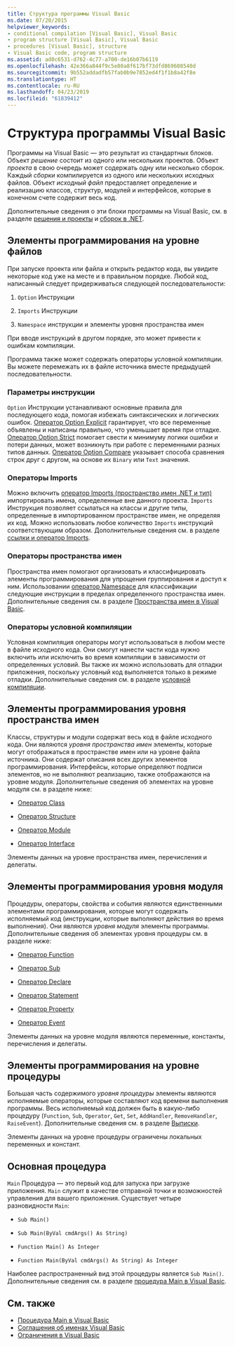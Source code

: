 ```yaml
---
title: Структура программы Visual Basic
ms.date: 07/20/2015
helpviewer_keywords:
- conditional compilation [Visual Basic], Visual Basic
- program structure [Visual Basic], Visual Basic
- procedures [Visual Basic], structure
- Visual Basic code, program structure
ms.assetid: ad0c6531-d762-4c77-a700-de16b07b6119
ms.openlocfilehash: 42e366a844f9c5e80a8f617bf73dfd869608540d
ms.sourcegitcommit: 9b552addadfb57fab0b9e7852ed4f1f1b8a42f8e
ms.translationtype: HT
ms.contentlocale: ru-RU
ms.lasthandoff: 04/23/2019
ms.locfileid: "61839412"
---
```

# <a name="structure-of-a-visual-basic-program"></a>Структура программы Visual Basic
Программы на Visual Basic — это результат из стандартных блоков. Объект *решение* состоит из одного или нескольких проектов. Объект *проекта* в свою очередь может содержать одну или несколько сборок. Каждый *сборки* компилируется из одного или нескольких исходных файлов. Объект *исходный файл* предоставляет определение и реализацию классов, структур, модулей и интерфейсов, которые в конечном счете содержит весь код.  
  
 Дополнительные сведения о эти блоки программы на Visual Basic, см. в разделе [решения и проекты](/visualstudio/ide/solutions-and-projects-in-visual-studio) и [сборок в .NET](../../../standard/assembly/index.md).  
  
## <a name="file-level-programming-elements"></a>Элементы программирования на уровне файлов  
 При запуске проекта или файла и открыть редактор кода, вы увидите некоторые код уже на месте и в правильном порядке. Любой код, написанный следует придерживаться следующей последовательности:  
  
1. `Option` Инструкции  
  
2. `Imports` Инструкции  
  
3. `Namespace` инструкции и элементы уровня пространства имен  
  
 При вводе инструкций в другом порядке, это может привести к ошибкам компиляции.  
  
 Программа также может содержать операторы условной компиляции. Вы можете перемежать их в файле источника вместе предыдущей последовательности.  
  
### <a name="option-statements"></a>Параметры инструкции  
 `Option` Инструкции устанавливают основные правила для последующего кода, помогая избежать синтаксических и логических ошибок. [Оператор Option Explicit](../../../visual-basic/language-reference/statements/option-explicit-statement.md) гарантирует, что все переменные объявлены и написаны правильно, что уменьшает время при отладке. [Оператор Option Strict](../../../visual-basic/language-reference/statements/option-strict-statement.md) помогает свести к минимуму логики ошибки и потери данных, может возникнуть при работе с переменными разных типов данных. [Оператор Option Compare](../../../visual-basic/language-reference/statements/option-compare-statement.md) указывает способа сравнения строк друг с другом, на основе их `Binary` или `Text` значения.  
  
### <a name="imports-statements"></a>Операторы Imports  
 Можно включить [оператор Imports (пространство имен .NET и тип)](../../../visual-basic/language-reference/statements/imports-statement-net-namespace-and-type.md) импортировать имена, определенные вне данного проекта. `Imports` Инструкция позволяет ссылаться на классы и другие типы, определенные в импортированном пространстве имен, не определяя их код. Можно использовать любое количество `Imports` инструкций соответствующим образом. Дополнительные сведения см. в разделе [ссылки и оператор Imports](../../../visual-basic/programming-guide/program-structure/references-and-the-imports-statement.md).  
  
### <a name="namespace-statements"></a>Операторы пространства имен  
 Пространства имен помогают организовать и классифицировать элементы программирования для упрощения группирования и доступ к ним. Использовании [оператор Namespace](../../../visual-basic/language-reference/statements/namespace-statement.md) для классификации следующие инструкции в пределах определенного пространства имен. Дополнительные сведения см. в разделе [Пространства имен в Visual Basic](../../../visual-basic/programming-guide/program-structure/namespaces.md).  
  
### <a name="conditional-compilation-statements"></a>Операторы условной компиляции  
 Условная компиляция операторы могут использоваться в любом месте в файле исходного кода. Они смогут нанести части кода нужно включить или исключить во время компиляции в зависимости от определенных условий. Вы также их можно использовать для отладки приложения, поскольку условный код выполняется только в режиме отладки. Дополнительные сведения см. в разделе [условной компиляции](../../../visual-basic/programming-guide/program-structure/conditional-compilation.md).  
  
## <a name="namespace-level-programming-elements"></a>Элементы программирования уровня пространства имен  
 Классы, структуры и модули содержат весь код в файле исходного кода. Они являются *уровня пространства имен* элементы, которые могут отображаться в пространстве имен или на уровне файла источника. Они содержат описания всех других элементов программирования. Интерфейсы, которые определяют подписи элементов, но не выполняют реализацию, также отображаются на уровне модуля. Дополнительные сведения об элементах на уровне модуля см. в разделе ниже:  
  
- [Оператор Class](../../../visual-basic/language-reference/statements/class-statement.md)  
  
- [Оператор Structure](../../../visual-basic/language-reference/statements/structure-statement.md)  
  
- [Оператор Module](../../../visual-basic/language-reference/statements/module-statement.md)  
  
- [Оператор Interface](../../../visual-basic/language-reference/statements/interface-statement.md)  
  
 Элементы данных на уровне пространства имен, перечисления и делегаты.  
  
## <a name="module-level-programming-elements"></a>Элементы программирования уровня модуля  
 Процедуры, операторы, свойства и события являются единственными элементами программирования, которые могут содержать исполняемый код (инструкции, которые выполняют действия во время выполнения). Они являются *уровня модуля* элементы программы. Дополнительные сведения об элементах уровня процедуры см. в разделе ниже:  
  
- [Оператор Function](../../../visual-basic/language-reference/statements/function-statement.md)  
  
- [Оператор Sub](../../../visual-basic/language-reference/statements/sub-statement.md)  
  
- [Оператор Declare](../../../visual-basic/language-reference/statements/declare-statement.md)  
  
- [Оператор Statement](../../../visual-basic/language-reference/statements/operator-statement.md)  
  
- [Оператор Property](../../../visual-basic/language-reference/statements/property-statement.md)  
  
- [Оператор Event](../../../visual-basic/language-reference/statements/event-statement.md)  
  
 Элементы данных на уровне модуля являются переменные, константы, перечисления и делегаты.  
  
## <a name="procedure-level-programming-elements"></a>Элементы программирования на уровне процедуры  
 Большая часть содержимого *уровня процедуры* элементы являются исполняемые операторы, которые составляют код времени выполнения программы. Весь исполняемый код должен быть в какую-либо процедуру (`Function`, `Sub`, `Operator`, `Get`, `Set`, `AddHandler`, `RemoveHandler`, `RaiseEvent`). Дополнительные сведения см. в разделе [Выписки](../../../visual-basic/programming-guide/language-features/statements.md).  
  
 Элементы данных на уровне процедуры ограничены локальных переменных и констант.  
  
## <a name="the-main-procedure"></a>Основная процедура  
 `Main` Процедура — это первый код для запуска при загрузке приложения. `Main` служит в качестве отправной точки и возможностей управления для вашего приложения. Существует четыре разновидности `Main`:  
  
- `Sub Main()`  
  
- `Sub Main(ByVal cmdArgs() As String)`  
  
- `Function Main() As Integer`  
  
- `Function Main(ByVal cmdArgs() As String) As Integer`  
  
 Наиболее распространенный вид этой процедуры является `Sub Main()`. Дополнительные сведения см. в разделе [процедура Main в Visual Basic](../../../visual-basic/programming-guide/program-structure/main-procedure.md).  
  
## <a name="see-also"></a>См. также

- [Процедура Main в Visual Basic](../../../visual-basic/programming-guide/program-structure/main-procedure.md)
- [Соглашения об именах Visual Basic](../../../visual-basic/programming-guide/program-structure/naming-conventions.md)
- [Ограничения в Visual Basic](../../../visual-basic/programming-guide/program-structure/limitations.md)
